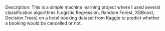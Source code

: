 Description:
This is a simple machine learning project where I used several classification algorithms (Logistic Regression, Random Forest, XGBoost, Decision Trees) on a hotel booking dataset from Kaggle to predict whether a booking would be cancelled or not.
